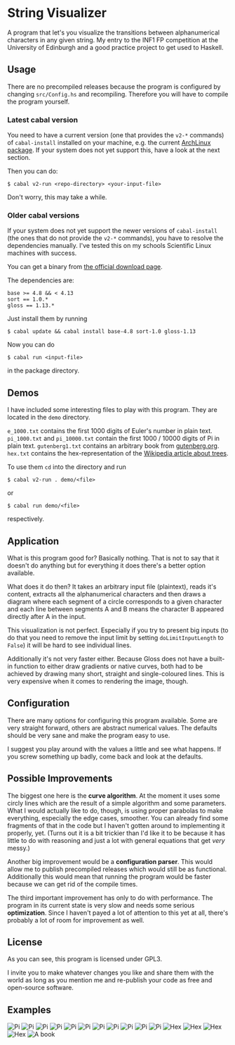 # String Visualizer

A program that let's you visualize the transitions between alphanumerical characters in any given string. My entry to the INF1 FP competition at the University of Edinburgh and a good practice project to get used to Haskell.

## Usage

There are no precompiled releases because the program is configured by changing `src/Config.hs` and recompiling. 
Therefore you will have to compile the program yourself.

### Latest cabal version

You need to have a current version (one that provides the `v2-*` commands) of `cabal-install` installed on your machine, e.g. the current [ArchLinux package](https://www.archlinux.org/packages/?name=cabal-install). If your system does not yet support this, have a look at the next section.

Then you can do:
```
$ cabal v2-run <repo-directory> <your-input-file>
```
Don't worry, this may take a while.

### Older cabal versions

If your system does not yet support the newer versions of `cabal-install` (the ones that do not provide the `v2-*` commands), you have to resolve the dependencies manually. I've tested this on my schools Scientific Linux machines with success.

You can get a binary from [the official download page](https://www.haskell.org/cabal/download.html).

The dependencies are:
```
base >= 4.8 && < 4.13
sort == 1.0.*
gloss == 1.13.*
```

Just install them by running
```
$ cabal update && cabal install base-4.8 sort-1.0 gloss-1.13
```

Now you can do
```
$ cabal run <input-file>
```
in the package directory.

## Demos

I have included some interesting files to play with this program. They are located in the `demo` directory.

`e_1000.txt` contains the first 1000 digits of Euler's number in plain text.
`pi_1000.txt` and `pi_10000.txt` contain the first 1000 / 10000 digits of Pi in plain text.
`gutenberg1.txt` contains an arbitrary book from [gutenberg.org](https://gutenberg.org).
`hex.txt` contains the hex-representation of the [Wikipedia article about trees](https://en.wikipedia.org/wiki/Tree).

To use them `cd` into the directory and run
```
$ cabal v2-run . demo/<file>
```
or
```
$ cabal run demo/<file>
```
respectively.

## Application

What is this program good for? 
Basically nothing. 
That is not to say that it doesn't do anything but for everything it does there's a better option available.

What does it do then?
It takes an arbitrary input file (plaintext), reads it's content, extracts all the alphanumerical characters and then draws a diagram where each segment of a circle corresponds to a given character and each line between segments A and B means the character B appeared directly after A in the input.

This visualization is not perfect. Especially if you try to present big inputs (to do that you need to remove the input limit by setting `doLimitInputLength` to `False`) it will be hard to see individual lines.

Additionally it's not very faster either. Because Gloss does not have a built-in function to either draw gradients or native curves, both had to be achieved by drawing many short, straight and single-coloured lines. 
This is very expensive when it comes to rendering the image, though.

## Configuration

There are many options for configuring this program available. 
Some are very straight forward, others are abstract numerical values.
The defaults should be very sane and make the program easy to use.

I suggest you play around with the values a little and see what happens.
If you screw something up badly, come back and look at the defaults.

## Possible Improvements

The biggest one here is the **curve algorithm**. At the moment it uses some circly lines which are the result of a simple algorithm and some parameters.
What I would actually like to do, though, is using proper parabolas to make everything, especially the edge cases, smoother. You can already find some fragments of that in the code but I haven't gotten around to implementing it properly, yet. (Turns out it is a bit trickier than I'd like it to be because it has little to do with reasoning and just a lot with general equations that get *very* messy.)

Another big improvement would be a **configuration parser**. This would allow me to publish precompiled releases which would still be as functional. Additionally this would mean that running the program would be faster because we can get rid of the compile times.

The third important improvement has only to do with performance. The program in its current state is very slow and needs some serious **optimization**. Since I haven't payed a lot of attention to this yet at all, there's probably a lot of room for improvement as well.

## License

As you can see, this program is licensed under GPL3.

I invite you to make whatever changes you like and share them with the world as long as you mention me and re-publish your code as free and open-source software.

## Examples

![Pi](imgs/pi_primary_curves.png)
![Pi](imgs/pi_primary_lines.png)
![Pi](imgs/pi_primary_lines2.png)
![Pi](imgs/pi_secondary_curves.png)
![Pi](imgs/pi_secondary_curves2.png)
![Pi](imgs/pi_secondary_curves3.png)
![Pi](imgs/pi_teriary_curves.png)
![Pi](imgs/pi_teriary_curves2.png)
![Pi](imgs/pi_teriary_curves3.png)
![Pi](imgs/pi_teriary_curves4.png)
![Pi](imgs/pi_other_curves.png)
![Hex](imgs/hex_other_curves.png)
![Hex](imgs/hex_other_curves2.png)
![Hex](imgs/hex_other_curves3.png)
![Hex](imgs/hex_other_curves4.png)
![A book](imgs/gutenberg_other_curves.png)
